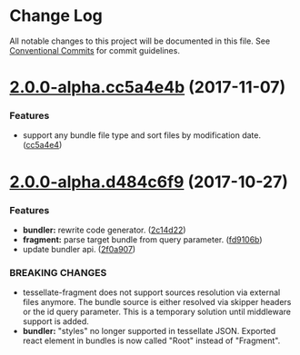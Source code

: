 # Change Log

All notable changes to this project will be documented in this file.
See [Conventional Commits](https://conventionalcommits.org) for commit guidelines.

<a name="2.0.0-alpha.cc5a4e4b"></a>
# [2.0.0-alpha.cc5a4e4b](https://github.com/zalando-incubator/tessellate/compare/tessellate-fragment@2.0.0-alpha.d484c6f9...tessellate-fragment@2.0.0-alpha.cc5a4e4b) (2017-11-07)


### Features

* support any bundle file type and sort files by modification date. ([cc5a4e4](https://github.com/zalando-incubator/tessellate/commit/cc5a4e4))




<a name="2.0.0-alpha.d484c6f9"></a>
# [2.0.0-alpha.d484c6f9](https://github.com/zalando-incubator/tessellate/compare/tessellate-fragment@0.3.1...tessellate-fragment@2.0.0-alpha.d484c6f9) (2017-10-27)


### Features

* **bundler:** rewrite code generator. ([2c14d22](https://github.com/zalando-incubator/tessellate/commit/2c14d22))
* **fragment:** parse target bundle from query parameter. ([fd9106b](https://github.com/zalando-incubator/tessellate/commit/fd9106b))
* update bundler api. ([2f0a907](https://github.com/zalando-incubator/tessellate/commit/2f0a907))


### BREAKING CHANGES

* tessellate-fragment does not support sources resolution via external files anymore. The bundle
source is either resolved via skipper headers or the id query parameter. This is a temporary
solution until middleware support is added.
* **bundler:** "styles" no longer supported in tessellate JSON. Exported react element in bundles is now called
"Root" instead of "Fragment".

